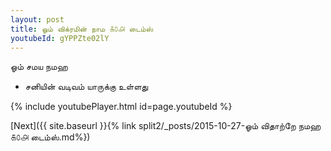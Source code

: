 ```yaml
---
layout: post
title: ஓம் விக்ரமின் நாம ௧௦௮ டைம்ஸ்
youtubeId: gYPPZte02lY
---
```

 
 
 ஓம் சமய நமஹ  
 
 -  சனியின் வடிவம் யாருக்கு உள்ளது 
 
  
 
  
 
 
 
 
 
 


{% include youtubePlayer.html id=page.youtubeId %}
 
[Next]({{ site.baseurl }}{% link  split2/_posts/2015-10-27-ஓம் விதாற்றே நமஹ ௧௦௮ டைம்ஸ்.md%})
 
